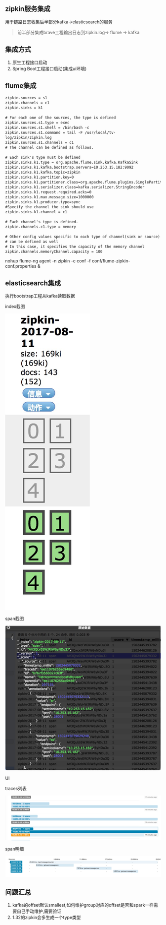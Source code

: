 ## zipkin服务集成

用于链路日志收集后半部分kafka->elasticsearch的服务

> 前半部分集成brave工程输出日志到zipkin.log-> flume -> kafka

## 集成方式

1. 原生工程接口启动
2. Spring Boot工程接口启动(集成ui环境)

## flume集成

```
zipkin.sources = s1
zipkin.channels = c1
zipkin.sinks = k1

# For each one of the sources, the type is defined
zipkin.sources.s1.type = exec
zipkin.sources.s1.shell = /bin/bash -c
zipkin.sources.s1.command = tail -F /usr/local/tv-log/zipkin/zipkin.log
zipkin.sources.s1.channels = c1
# The channel can be defined as follows.

# Each sink's type must be defined
zipkin.sinks.k1.type = org.apache.flume.sink.kafka.KafkaSink
zipkin.sinks.k1.kafka.bootstrap.servers=10.253.15.182:9092
zipkin.sinks.k1.kafka.topic=zipkin
zipkin.sinks.k1.partition.key=0
zipkin.sinks.k1.partitioner.class=org.apache.flume.plugins.SinglePartition
zipkin.sinks.k1.serializer.class=kafka.serializer.StringEncoder
zipkin.sinks.k1.request.required.acks=0
zipkin.sinks.k1.max.message.size=1000000
zipkin.sinks.k1.producer.type=sync
#Specify the channel the sink should use
zipkin.sinks.k1.channel = c1

# Each channel's type is defined.
zipkin.channels.c1.type = memory

# Other config values specific to each type of channel(sink or source)
# can be defined as well
# In this case, it specifies the capacity of the memory channel
zipkin.channels.memoryChannel.capacity = 100

```

nohup flume-ng agent -n zipkin -c conf -f conf/flume-zipkin-conf.properties &


## elasticsearch集成

执行bootstrap工程从kafka读取数据

index截图

![](./src/es-index.png) 

span截图

![](./src/es-span.png)

UI

traces列表

![](./src/es-zipkin-trace.png)

span明细

![](./src/es-span-trace.png)

 
## 问题汇总

1. kafka的offset默认smallest,如何维护group对应的offset是否和spark一样需要自己手动维护,需要验证
2. 1.32的zipkin会多生成一个type类型
